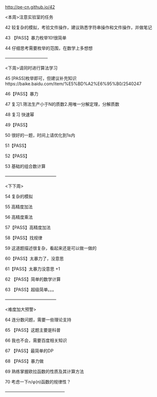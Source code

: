 http://pe-cn.github.io/42

<本周>注意实验室的任务

42 较复杂的模拟，考验文件操作，建议熟悉字符串操作和文件操作，并做笔记

43 【PASS】暴力枚举10!很简单

44 仔细思考需要枚举的范围，在数学上多想想

——————————

<下周>请同时进行算法学习

45 [PASS]枚举即可，但建议补充知识https://baike.baidu.com/item/%E5%BD%A2%E6%95%B0/2540247

46【PASS】暴力

47 复习1.筛法生产小于N的质数2.用唯一分解定理，分解质数

48 复习 快速幂

49【PASS】

50 很好的一题，时间上请优化到1s内

51【PASS】

52【PASS】

53 基础的组合数计算

————————————

<下下周>

54 复杂的模拟

55 高精度加法

56 高精度乘法

57【PASS】高精度加法

58【PASS】找规律

59 这道题描述很复杂，看起来还是可以做一做的

60【PASS】太暴力了，没意思

61【PASS】太暴力没意思 +1

62 【PASS】简单的数学计算

63 【PASS】超级简单。。。

————————————

<难度加大预警>

64 连分数问题，需要一些理论支持

65 【PASS】这题主要是科普

66  我也不会，需要百度相关知识

67 【PASS】最简单的DP 

68 【PASS】暴力做

69 熟练掌握欧拉函数的性质及其计算方法

70 考虑一下n/φ(n)函数的规律性？

——————————————

